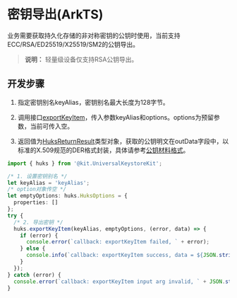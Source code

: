 # 密钥导出(ArkTS)


业务需要获取持久化存储的非对称密钥的公钥时使用，当前支持ECC/RSA/ED25519/X25519/SM2的公钥导出。
>**说明：**
> 轻量级设备仅支持RSA公钥导出。


## 开发步骤

1. 指定密钥别名keyAlias，密钥别名最大长度为128字节。

2. 调用接口[exportKeyItem](../../reference/apis-universal-keystore-kit/js-apis-huks.md#huksexportkeyitem9)，传入参数keyAlias和options。options为预留参数，当前可传入空。

3. 返回值为[HuksReturnResult](../../reference/apis-universal-keystore-kit/js-apis-huks.md#huksreturnresult9)类型对象，获取的公钥明文在outData字段中，以标准的X.509规范的DER格式封装，具体请参考[公钥材料格式](huks-concepts.md#公钥材料格式)。

```ts
import { huks } from '@kit.UniversalKeystoreKit';

/* 1. 设置密钥别名 */
let keyAlias = 'keyAlias';
/* option对象传空 */
let emptyOptions: huks.HuksOptions = {
  properties: []
};
try {
  /* 2. 导出密钥 */
  huks.exportKeyItem(keyAlias, emptyOptions, (error, data) => {
    if (error) {
      console.error(`callback: exportKeyItem failed, ` + error);
    } else {
      console.info(`callback: exportKeyItem success, data = ${JSON.stringify(data)}`);
    }
  });
} catch (error) {
  console.error(`callback: exportKeyItem input arg invalid, ` + JSON.stringify(error));
}
```
